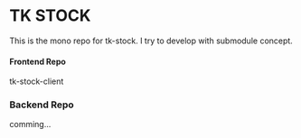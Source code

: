 # TK STOCK

This is the mono repo for tk-stock. I try to develop with submodule concept.

#### Frontend Repo

tk-stock-client

### Backend Repo

comming...
